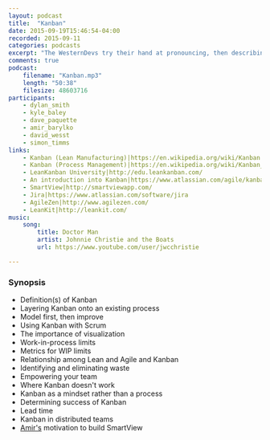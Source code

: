 ```yaml
---
layout: podcast
title:  "Kanban"
date: 2015-09-19T15:46:54-04:00
recorded: 2015-09-11
categories: podcasts
excerpt: "The WesternDevs try their hand at pronouncing, then describing Kanban"
comments: true
podcast:
    filename: "Kanban.mp3"
    length: "50:38"
    filesize: 48603716
participants:
    - dylan_smith
    - kyle_baley
    - dave_paquette
    - amir_barylko
    - david_wesst
    - simon_timms
links:
    - Kanban (Lean Manufacturing)|https://en.wikipedia.org/wiki/Kanban
    - Kanban (Process Management)|https://en.wikipedia.org/wiki/Kanban_(development)
    - LeanKanban University|http://edu.leankanban.com/
    - An introduction into Kanban|https://www.atlassian.com/agile/kanban
    - SmartView|http://smartviewapp.com/
    - Jira|https://www.atlassian.com/software/jira
    - AgileZen|http://www.agilezen.com/
    - LeanKit|http://leankit.com/
music:
    song:
        title: Doctor Man
        artist: Johnnie Christie and the Boats
        url: https://www.youtube.com/user/jwcchristie

---
```


### Synopsis

* Definition(s) of Kanban
* Layering Kanban onto an existing process
* Model first, then improve
* Using Kanban with Scrum
* The importance of visualization
* Work-in-process limits
* Metrics for WIP limits
* Relationship among Lean and Agile and Kanban
* Identifying and eliminating waste
* Empowering your team
* Where Kanban doesn't work
* Kanban as a mindset rather than a process
* Determining success of Kanban
* Lead time
* Kanban in distributed teams
* [Amir's](http://www.westerndevs.com/bios/amir_barylko/) motivation to build SmartView
